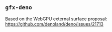 ## `gfx-deno`

Based on the WebGPU external surface proposal:
https://github.com/denoland/deno/issues/21713

<!--
Add more examples:

- []
-->

